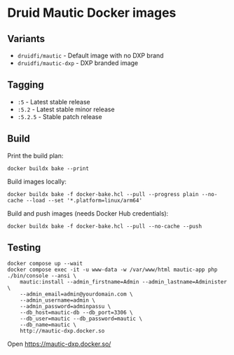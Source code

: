 # Druid Mautic Docker images

## Variants

- `druidfi/mautic` - Default image with no DXP brand
- `druidfi/mautic-dxp` - DXP branded image

## Tagging

- `:5` - Latest stable release
- `:5.2` - Latest stable minor release
- `:5.2.5` - Stable patch release

## Build

Print the build plan:

```console
docker buildx bake --print
```

Build images locally:

```console
docker buildx bake -f docker-bake.hcl --pull --progress plain --no-cache --load --set '*.platform=linux/arm64'
```

Build and push images (needs Docker Hub credentials):

```console
docker buildx bake -f docker-bake.hcl --pull --no-cache --push
```

## Testing

```console
docker compose up --wait
docker compose exec -it -u www-data -w /var/www/html mautic-app php ./bin/console --ansi \
    mautic:install --admin_firstname=Admin --admin_lastname=Administer \
    --admin_email=admin@yourdomain.com \
    --admin_username=admin \
    --admin_password=adminpassu \
    --db_host=mautic-db --db_port=3306 \
    --db_user=mautic --db_password=mautic \
    --db_name=mautic \
    http://mautic-dxp.docker.so
```

Open https://mautic-dxp.docker.so/
